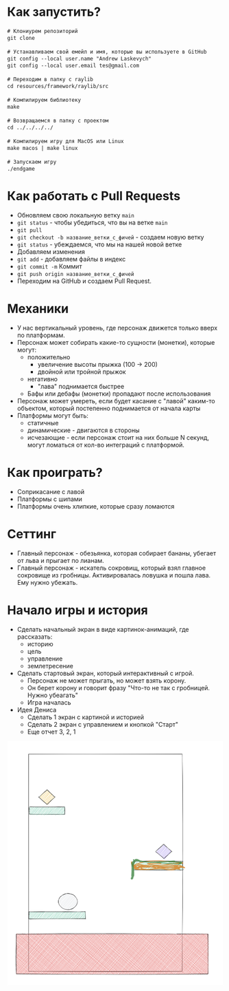 # Как запустить?
```shell
# Клониурем репозиторий
git clone

# Устанавливаем свой емейл и имя, которые вы используете в GitHub
git config --local user.name "Andrew Laskevych"
git config --local user.email tes@gmail.com

# Переходим в папку с raylib
cd resources/framework/raylib/src
 
# Компилируем библиотеку
make

# Возвращаемся в папку с проектом
cd ../../../../

# Компилируем игру для MacOS или Linux
make macos | make linux

# Запускаем игру
./endgame
```

# Как работать с Pull Requests
- Обновляем свою локальную ветку `main`
- `git status` - чтобы убедиться, что вы на ветке `main`
- `git pull`
- `git checkout -b название_ветки_с_фичей` - создаем новую ветку
- `git status` - убеждаемся, что мы на нашей новой ветке
- Добавляем изменения
- `git add` - добавляем файлы в индекс
- `git commit -m` Коммит
- `git push origin название_ветки_с_фичей`
- Переходим на GitHub и создаем Pull Request.

# Механики
- У нас вертикальный уровень, где персонаж движется только вверх по платформам.
- Персонаж может собирать какие-то сущности (монетки), которые могут:
    - положительно
        - увеличение высоты прыжка (100 -> 200)
        - двойной или тройной прыжок
    - негативно
        - "лава" поднимается быстрее
    - Бафы или дебафы (монетки) пропадают после использования
- Персонаж может умереть, если будет касание с "лавой" каким-то объектом, который постепенно поднимается от начала карты
- Платформы могут быть:
    - статичные
    - динамические - двигаются в стороны
    - исчезающие - если персонаж стоит на них больше N секунд, могут ломаться от кол-во интеграций с платформой.

# Как проиграть?
- Соприкасание с лавой
- Платформы с шипами
- Платформы очень хлипкие, которые сразу ломаются

# Сеттинг
- Главный персонаж - обезьянка, которая собирает бананы, убегает от льва и прыгает по лианам.
- Главный персонаж - искатель сокровищ, который взял главное сокровище из гробницы. Активировалась ловушка и пошла лава. Ему нужно убежать.

# Начало игры и история
- Сделать начальный экран в виде картинок-анимаций, где рассказать:
  - историю
  - цель
  - управление
  - землетресение
- Сделать стартовый экран, который интерактивный с игрой.
  - Персонаж не может прыгать, но может взять корону.
  - Он берет корону и говорит фразу "Что-то не так с гробницей. Нужно убеагать"
  - Игра началась
- Идея Дениса
  - Сделать 1 экран с картиной и историей
  - Сделать 2 экран с управлением и кнопкой "Старт"
  - Еще отчет 3, 2, 1

![prototype](resources/docs/prototype.png)